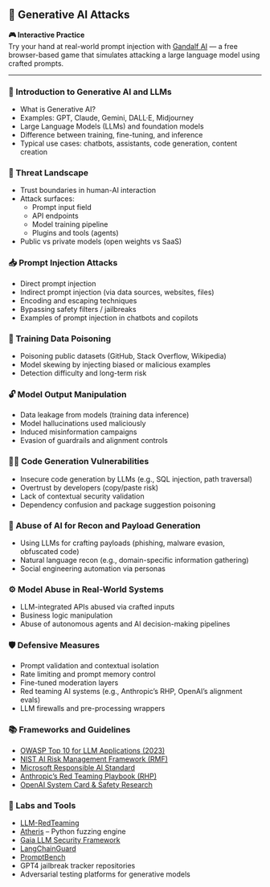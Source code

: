 ## 🤖 Generative AI Attacks

**🎮 Interactive Practice**  
Try your hand at real-world prompt injection with [Gandalf AI](https://gandalf.lakera.ai/) — a free browser-based game that simulates attacking a large language model using crafted prompts.

---

### 🧠 Introduction to Generative AI and LLMs
- What is Generative AI?
- Examples: GPT, Claude, Gemini, DALL·E, Midjourney
- Large Language Models (LLMs) and foundation models
- Difference between training, fine-tuning, and inference
- Typical use cases: chatbots, assistants, code generation, content creation

### 🚨 Threat Landscape
- Trust boundaries in human-AI interaction
- Attack surfaces:
  - Prompt input field
  - API endpoints
  - Model training pipeline
  - Plugins and tools (agents)
- Public vs private models (open weights vs SaaS)

### 📥 Prompt Injection Attacks
- Direct prompt injection
- Indirect prompt injection (via data sources, websites, files)
- Encoding and escaping techniques
- Bypassing safety filters / jailbreaks
- Examples of prompt injection in chatbots and copilots

### 🧬 Training Data Poisoning
- Poisoning public datasets (GitHub, Stack Overflow, Wikipedia)
- Model skewing by injecting biased or malicious examples
- Detection difficulty and long-term risk

### 🔓 Model Output Manipulation
- Data leakage from models (training data inference)
- Model hallucinations used maliciously
- Induced misinformation campaigns
- Evasion of guardrails and alignment controls

### 🧑‍💻 Code Generation Vulnerabilities
- Insecure code generation by LLMs (e.g., SQL injection, path traversal)
- Overtrust by developers (copy/paste risk)
- Lack of contextual security validation
- Dependency confusion and package suggestion poisoning

### 📡 Abuse of AI for Recon and Payload Generation
- Using LLMs for crafting payloads (phishing, malware evasion, obfuscated code)
- Natural language recon (e.g., domain-specific information gathering)
- Social engineering automation via personas

### ⚙️ Model Abuse in Real-World Systems
- LLM-integrated APIs abused via crafted inputs
- Business logic manipulation
- Abuse of autonomous agents and AI decision-making pipelines

### 🛡️ Defensive Measures
- Prompt validation and contextual isolation
- Rate limiting and prompt memory control
- Fine-tuned moderation layers
- Red teaming AI systems (e.g., Anthropic’s RHP, OpenAI’s alignment evals)
- LLM firewalls and pre-processing wrappers

### 📚 Frameworks and Guidelines
- [OWASP Top 10 for LLM Applications (2023)](https://owasp.org/www-project-top-10-for-large-language-model-applications/)
- [NIST AI Risk Management Framework (RMF)](https://www.nist.gov/itl/ai-risk-management-framework)
- [Microsoft Responsible AI Standard](https://www.microsoft.com/en-us/ai/responsible-ai)
- [Anthropic’s Red Teaming Playbook (RHP)](https://www.anthropic.com/index/2023/10/red-teaming)
- [OpenAI System Card & Safety Research](https://openai.com/research)

### 🧪 Labs and Tools
- [LLM-RedTeaming](https://github.com/llm-redteaming/llm-redteaming)
- [Atheris](https://github.com/google/atheris) – Python fuzzing engine
- [Gaia LLM Security Framework](https://github.com/gaia-ai/gaia)
- [LangChainGuard](https://github.com/langchain-ai/langchainguard)
- [PromptBench](https://github.com/PromptBench/promptbench)
- GPT4 jailbreak tracker repositories
- Adversarial testing platforms for generative models